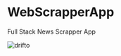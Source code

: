 # WebScrapperApp

Full Stack News Scrapper App




![drifto](https://media.tenor.com/KztJoFknRqQAAAAd/ryosuke-takumi.gif)

